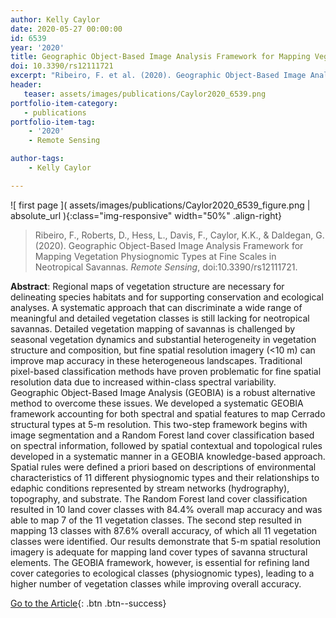 ```yaml
---
author: Kelly Caylor
date: 2020-05-27 00:00:00
id: 6539
year: '2020'
title: Geographic Object-Based Image Analysis Framework for Mapping Vegetation Physiognomic Types at Fine Scales in Neotropical Savannas
doi: 10.3390/rs12111721
excerpt: "Ribeiro, F. et al. (2020). Geographic Object-Based Image Analysis Framework for Mapping Vegetation Physiognomic Types at Fine Scales in Neotropical Savannas. _Remote Sensing_, doi:10.3390/rs12111721."
header:
   teaser: assets/images/publications/Caylor2020_6539.png
portfolio-item-category:
   - publications
portfolio-item-tag:
    - '2020'
    - Remote Sensing

author-tags:
    - Kelly Caylor

---
```


![ first page ]( assets/images/publications/Caylor2020_6539_figure.png | absolute_url ){:class="img-responsive" width="50%" .align-right}

> Ribeiro, F., Roberts, D., Hess, L., Davis, F., Caylor, K.K., & Daldegan, G. (2020). Geographic Object-Based Image Analysis Framework for Mapping Vegetation Physiognomic Types at Fine Scales in Neotropical Savannas. _Remote Sensing_, doi:10.3390/rs12111721.

**Abstract**: Regional maps of vegetation structure are necessary for delineating species habitats and for supporting conservation and ecological analyses. A systematic approach that can discriminate a wide range of meaningful and detailed vegetation classes is still lacking for neotropical savannas. Detailed vegetation mapping of savannas is challenged by seasonal vegetation dynamics and substantial heterogeneity in vegetation structure and composition, but fine spatial resolution imagery (<10 m) can improve map accuracy in these heterogeneous landscapes. Traditional pixel-based classification methods have proven problematic for fine spatial resolution data due to increased within-class spectral variability. Geographic Object-Based Image Analysis (GEOBIA) is a robust alternative method to overcome these issues. We developed a systematic GEOBIA framework accounting for both spectral and spatial features to map Cerrado structural types at 5-m resolution. This two-step framework begins with image segmentation and a Random Forest land cover classification based on spectral information, followed by spatial contextual and topological rules developed in a systematic manner in a GEOBIA knowledge-based approach. Spatial rules were defined a priori based on descriptions of environmental characteristics of 11 different physiognomic types and their relationships to edaphic conditions represented by stream networks (hydrography), topography, and substrate. The Random Forest land cover classification resulted in 10 land cover classes with 84.4% overall map accuracy and was able to map 7 of the 11 vegetation classes. The second step resulted in mapping 13 classes with 87.6% overall accuracy, of which all 11 vegetation classes were identified. Our results demonstrate that 5-m spatial resolution imagery is adequate for mapping land cover types of savanna structural elements. The GEOBIA framework, however, is essential for refining land cover categories to ecological classes (physiognomic types), leading to a higher number of vegetation classes while improving overall accuracy.

[Go to the Article](https://www.doi.org/10.3390/rs12111721){: .btn .btn--success}